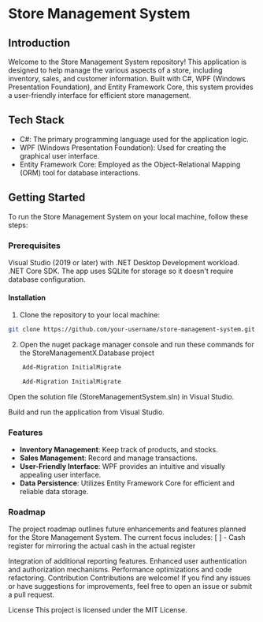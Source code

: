 ﻿# Store Management System

## Introduction

Welcome to the Store Management System repository! This application is designed to help manage the various aspects of a store, including inventory, sales, and customer information. Built with C#, WPF (Windows Presentation Foundation), and Entity Framework Core, this system provides a user-friendly interface for efficient store management.

## Tech Stack

-   C#: The primary programming language used for the application logic.
-   WPF (Windows Presentation Foundation): Used for creating the graphical user interface.
-   Entity Framework Core: Employed as the Object-Relational Mapping (ORM) tool for database interactions.

## Getting Started

To run the Store Management System on your local machine, follow these steps:

### Prerequisites

Visual Studio (2019 or later) with .NET Desktop Development workload.
.NET Core SDK.
The app uses SQLite for storage so it doesn't require database configuration.

#### Installation

1. Clone the repository to your local machine:

```bash
git clone https://github.com/your-username/store-management-system.git
```

2. Open the nuget package manager console and run these commands for the StoreManagementX.Database project

```powershell
    Add-Migration InitialMigrate
```

```powershell
    Add-Migration InitialMigrate
```

Open the solution file (StoreManagementSystem.sln) in Visual Studio.

Build and run the application from Visual Studio.

### Features

-   **Inventory Management**: Keep track of products, and stocks.
-   **Sales Management**: Record and manage transactions.
-   **User-Friendly Interface**: WPF provides an intuitive and visually appealing user interface.
-   **Data Persistence**: Utilizes Entity Framework Core for efficient and reliable data storage.

### Roadmap

The project roadmap outlines future enhancements and features planned for the Store Management System. The current focus includes:
[ ] - Cash register for mirroring the actual cash in the actual register

Integration of additional reporting features.
Enhanced user authentication and authorization mechanisms.
Performance optimizations and code refactoring.
Contribution
Contributions are welcome! If you find any issues or have suggestions for improvements, feel free to open an issue or submit a pull request.

License
This project is licensed under the MIT License.

